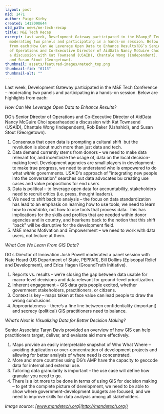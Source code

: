 ```yaml
---
layout: post
nid: 1471
author: Paige Kirby
created: 1412098644
old_path: news/me-tech-recap
title: M&E Tech Recap
excerpt: Last week, Development Gateway participated in the M&amp;E Tech Conference –
  moderating two panels and participating in a hands-on session. Below are highlights
  from each:How Can We Leverage Open Data to Enhance Results?DG’s Senior Director
  of Operations and Co-Executive Director of AidData Nancy McGuire Choi spearheaded
  a discussion with Kat Townsend (USAID), Chantale Wong (Independent), Rob Baker (Ushahidi),
  and Susan Stout (Georgetown).
thumbnail: assets/featured-images/metech_top.png
thumbnail-fid: "6113"
thumbnail-alt: ""
---
```


Last week, Development Gateway participated in the M&E Tech Conference – moderating two panels and participating in a hands-on session. Below are highlights from each:

*How Can We Leverage Open Data to Enhance Results?*

DG’s Senior Director of Operations and Co-Executive Director of AidData Nancy McGuire Choi spearheaded a discussion with Kat Townsend (USAID), Chantale Wong (Independent), Rob Baker (Ushahidi), and Susan Stout (Georgetown).

1. Consensus that open data is prompting a cultural shift  but the revolution is about much more than just data and tech.  
2. Data demand currently stems from donors – we need to make data relevant for, and incentivize the usage of, data on the local decision-making level. Development agencies are small players in development; to make true progress, we need to understand who is empowered to do what *within* governments. USAID's approach of "integrating new people into the conversation" searches out data advocates bu creating use cases and value propositions for end users.
3. Data is political – to leverage open data for accountability, stakeholders need to recruit critics (i.e. press, thought leaders).
4. We need to shift back to analysis – the focus on data standardization has lead to an emphasis on learning how to use tools; we need to learn how to *read data*, not how to use tools that process data. This has implications for the skills and profiles that are needed within donor agencies and in country, and hearkens back to the notion that this shift "back" will be disruptive for the development field.
5. M&E means Motivation and Empowerment – we need to work with data users, not lecture at them.

*What Can We Learn From GIS Data?*

DG’s Director of Innovation Josh Powell moderated a panel session with Nate Heard (US Department of State, PEPFAR), Bill Dollins (Episcopal Relief and Development), and Erica Hagen (GroundTruth Initiative).

1. Reports vs. results – we’re closing the gap between data usable for macro-level decisions and data relevant for ground-level prioritization.
2. Inherent engagement – GIS data gets people excited, whether government stakeholders, practitioners, or citizens.
3. Context is key – maps taken at face value can lead people to draw the wrong conclusions
4. Appropriateness – there’s a fine line between confidentiality (important) and secrecy (political) GIS practitioners need to balance.

*What’s Next in Visualizing Data for Better Decision Making?*

Senior Associate Taryn Davis provided an overview of how GIS can help practitioners target, deliver, and evaluate aid more effectively.

1. Maps provide an easily interpretable snapshot of Who What Where – avoiding duplication or over-concentration of development projects and allowing for better analysis of where need is concentrated.
2. More and more countries using DG’s AMP have the capacity to geocode data for internal and external use.
3. Tailoring data granularity is important – the use case will define how granular you need to go.
4. There is a lot more to be done in terms of using GIS for decision making – to get the complete picture of development, we need to be able to show where government-development budgets are focused, and we need to improve skills for data analysis among all stakeholders.

*Image source: [www.mandetech.org](http://mandetech.org/)*
